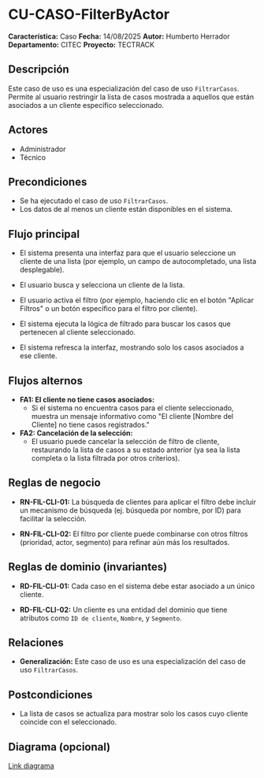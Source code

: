 # CU-CASO-FilterByActor

**Característica:** Caso 
**Fecha:**  14/08/2025
**Autor:** Humberto Herrador
**Departamento:** CITEC
**Proyecto:** TECTRACK


## Descripción
Este caso de uso es una especialización del caso de uso `FiltrarCasos`. Permite al usuario restringir la lista de casos mostrada a aquellos que están asociados a un cliente específico seleccionado.

## Actores
- Administrador
- Técnico

## Precondiciones
-   Se ha ejecutado el caso de uso `FiltrarCasos`.
-   Los datos de al menos un cliente están disponibles en el sistema.

## Flujo principal
-   El sistema presenta una interfaz para que el usuario seleccione un cliente de una lista (por ejemplo, un campo de autocompletado, una lista desplegable).
-   El usuario busca y selecciona un cliente de la lista.
-   El usuario activa el filtro (por ejemplo, haciendo clic en el botón "Aplicar Filtros" o un botón específico para el filtro por cliente).
-   El sistema ejecuta la lógica de filtrado para buscar los casos que pertenecen al cliente seleccionado.
    
-   El sistema refresca la interfaz, mostrando solo los casos asociados a ese cliente.

## Flujos alternos
-   **FA1: El cliente no tiene casos asociados:**
    -   Si el sistema no encuentra casos para el cliente seleccionado, muestra un mensaje informativo como "El cliente [Nombre del Cliente] no tiene casos registrados."
-   **FA2: Cancelación de la selección:**
    -   El usuario puede cancelar la selección de filtro de cliente, restaurando la lista de casos a su estado anterior (ya sea la lista completa o la lista filtrada por otros criterios).

## Reglas de negocio
-   **RN-FIL-CLI-01:** La búsqueda de clientes para aplicar el filtro debe incluir un mecanismo de búsqueda (ej. búsqueda por nombre, por ID) para facilitar la selección.
    
-   **RN-FIL-CLI-02:** El filtro por cliente puede combinarse con otros filtros (prioridad, actor, segmento) para refinar aún más los resultados.
## Reglas de dominio (invariantes)
-   **RD-FIL-CLI-01:** Cada caso en el sistema debe estar asociado a un único cliente.
    
-   **RD-FIL-CLI-02:** Un cliente es una entidad del dominio que tiene atributos como `ID de cliente`, `Nombre`, y `Segmento`.

## Relaciones
- **Generalización:** Este caso de uso es una especialización del caso de uso `FiltrarCasos`.

## Postcondiciones
- La lista de casos se actualiza para mostrar solo los casos cuyo cliente coincide con el seleccionado.

## Diagrama (opcional)
[Link diagrama](https://app.diagrams.net/#Hgrupotecun-citec-wbeto/portal-tectrack-vite/use-case-diagram/docs/casos-uso/caso/CU-CASO-ViewCases.drawio#%7B%22pageId%22:%2258KHKjolmZH9Jl-Zs60m%22%7D)
<!--stackedit_data:
eyJoaXN0b3J5IjpbLTMxODA1ODE3MV19
-->